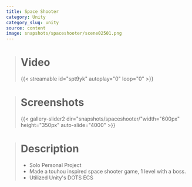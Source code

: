 ```yaml
---
title: Space Shooter
category: Unity
category_slug: unity
source: content
image: snapshots/spaceshooter/scene02501.png
---
```


> # Video
>
> {{< streamable id="spt9yk" autoplay="0" loop="0" >}}


># Screenshots
>
> {{< gallery-slider2 dir="snapshots/spaceshooter/"width="600px" height="350px" auto-slide="4000" >}}

> # Description
>
> - Solo Personal Project
> - Made a touhou inspired space shooter game, 1 level with a boss.
> - Utilized Unity's DOTS ECS
